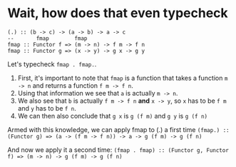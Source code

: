 # Wait, how does that even typecheck

```
(.) :: (b -> c) -> (a -> b) -> a -> c
--       fmap        fmap
fmap :: Functor f => (m -> n) -> f m -> f n
fmap :: Functor g => (x -> y) -> g x -> g y
```
Let's typecheck `fmap . fmap.`.

1. First, it's important to note that `fmap` is a function that takes a function `m -> n` and returns a function `f m -> f n`. 
2. Using that information we see that `a` is actually `m -> n`.
3. We also see that `b` is actually `f m -> f n` **and** `x -> y`, so `x` has to be `f m` and `y` has to be `f n`. 
4. We can then also conclude that `g x` is `g (f m)` and `g y` is `g (f n)`

Armed with this knowledge, we can apply fmap to (.) a first time
`(fmap.) :: (Functor g) => (a -> (f m -> f n)) -> a -> g (f m) -> g (f n)`
 
 And now we apply it a second time:
 `(fmap . fmap) :: (Functor g, Functor f) => (m -> n) -> g (f m) -> g (f n)`
